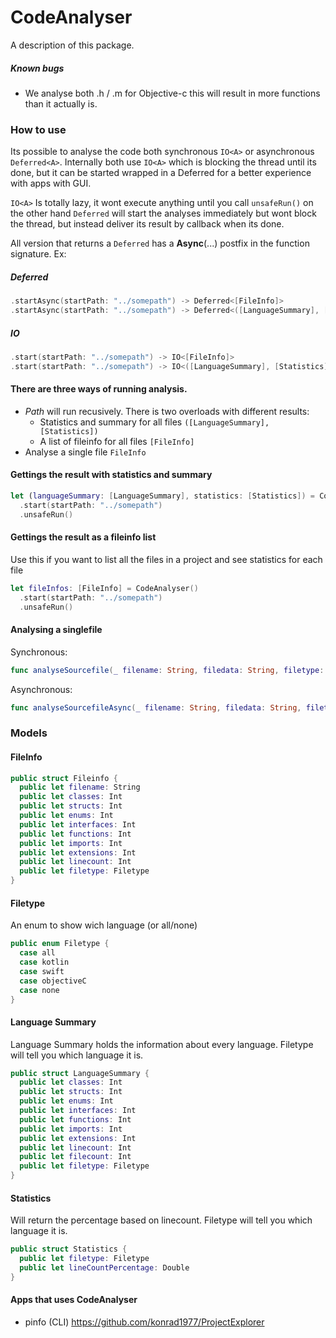 # CodeAnalyser

A description of this package.

##### Known bugs
- We analyse both .h / .m for Objective-c this will result in more functions than it actually is.

### How to use
Its possible to analyse the code both synchronous ```IO<A>``` or asynchronous ```Deferred<A>```.
Internally both use ```IO<A>``` which is blocking the thread until its done, but it can be started wrapped in a Deferred for a better experience with apps with GUI.

```IO<A>``` Is totally lazy, it wont execute anything until you call ```unsafeRun()``` on the other hand ```Deferred``` will start the analyses immediately but wont block the thread, but instead deliver its result by callback when its done. 

All version that returns a ```Deferred``` has a **Async**(...) postfix in the function signature. Ex:

##### Deferred
```swift
.startAsync(startPath: "../somepath") -> Deferred<[FileInfo]>
.startAsync(startPath: "../somepath") -> Deferred<([LanguageSummary], [Statistics])>
```

##### IO
```swift
.start(startPath: "../somepath") -> IO<[FileInfo]>
.start(startPath: "../somepath") -> IO<([LanguageSummary], [Statistics])>
```


#### There are three ways of running analysis.
- *Path* will run recusively. There is two overloads with different results:
	- Statistics and summary for all files ```([LanguageSummary], [Statistics])```
	- A list of fileinfo for all files ```[FileInfo]```
- Analyse a single file ```FileInfo```


#### Gettings the result with statistics and summary

```swift
let (languageSummary: [LanguageSummary], statistics: [Statistics]) = CodeAnalyser()
  .start(startPath: "../somepath")
  .unsafeRun()
```


#### Gettings the result as a fileinfo list
Use this if you want to list all the files in a project and see statistics for each file

```swift
let fileInfos: [FileInfo] = CodeAnalyser()
  .start(startPath: "../somepath")
  .unsafeRun()
```

#### Analysing a singlefile
Synchronous:

```swift
func analyseSourcefile(_ filename: String, filedata: String, filetype: Filetype) ->IO<Fileinfo>
```
Asynchronous:

```swift
func analyseSourcefileAsync(_ filename: String, filedata: String, filetype: Filetype) ->Deferred<Fileinfo>
```

### Models

#### FileInfo
```swift
public struct Fileinfo {
  public let filename: String
  public let classes: Int
  public let structs: Int
  public let enums: Int
  public let interfaces: Int
  public let functions: Int
  public let imports: Int 
  public let extensions: Int
  public let linecount: Int
  public let filetype: Filetype
}
```

#### Filetype
An enum to show wich language (or all/none)

```swift
public enum Filetype {
  case all
  case kotlin
  case swift
  case objectiveC
  case none
}
```

#### Language Summary
Language Summary holds the information about every language. 
Filetype will tell you which language it is.

```swift
public struct LanguageSummary {
  public let classes: Int
  public let structs: Int
  public let enums: Int
  public let interfaces: Int
  public let functions: Int
  public let imports: Int
  public let extensions: Int
  public let linecount: Int
  public let filecount: Int
  public let filetype: Filetype
}
```

#### Statistics
Will return the percentage based on linecount.  Filetype will tell you which language it is.

```swift
public struct Statistics {
  public let filetype: Filetype
  public let lineCountPercentage: Double
}
```

#### Apps that uses CodeAnalyser
- pinfo (CLI) https://github.com/konrad1977/ProjectExplorer
